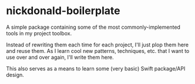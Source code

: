 # nickdonald-boilerplate

A simple package containing some of the most commonly-implemented tools in my project toolbox.

Instead of rewriting them each time for each project, I'll just plop them here and reuse them. As I learn cool new patterns, techniques, etc. that I want to use over and over again, I'll write them here. 

This also serves as a means to learn some (very basic) Swift package/API design.
